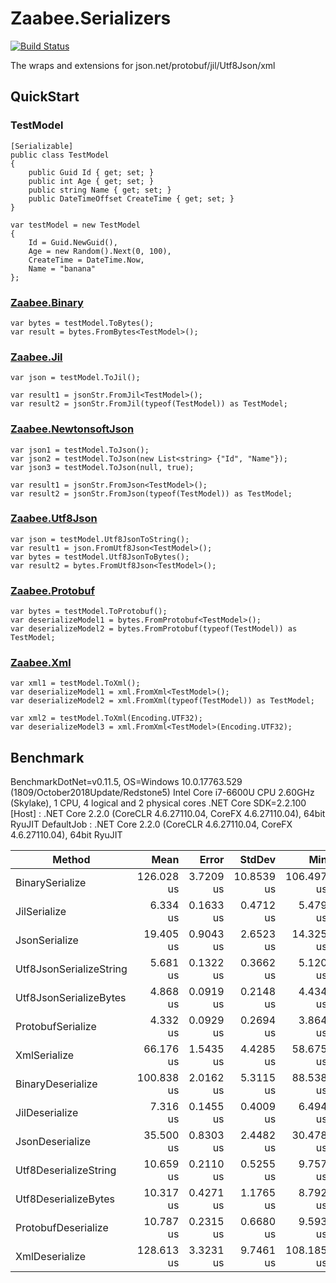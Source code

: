 # Zaabee.Serializers

[![Build Status](https://dev.azure.com/Zaabee/Zaabee/_apis/build/status/Mutuduxf.Zaabee.Serializers?branchName=master)](https://dev.azure.com/Zaabee/Zaabee/_build/latest?definitionId=1&branchName=master)

The wraps and extensions for json.net/protobuf/jil/Utf8Json/xml

## QuickStart

### TestModel

```CSharp
[Serializable]
public class TestModel
{
    public Guid Id { get; set; }
    public int Age { get; set; }
    public string Name { get; set; }
    public DateTimeOffset CreateTime { get; set; }
}
```

```CSharp
var testModel = new TestModel
{
    Id = Guid.NewGuid(),
    Age = new Random().Next(0, 100),
    CreateTime = DateTime.Now,
    Name = "banana"
};
```

### [Zaabee.Binary](https://github.com/Mutuduxf/Zaabee.Serializers/tree/master/Zaabee.Binary)

```CSharp
var bytes = testModel.ToBytes();
var result = bytes.FromBytes<TestModel>();
```

### [Zaabee.Jil](https://github.com/Mutuduxf/Zaabee.Serializers/tree/master/Zaabee.Jil)

```CSharp
var json = testModel.ToJil();

var result1 = jsonStr.FromJil<TestModel>();
var result2 = jsonStr.FromJil(typeof(TestModel)) as TestModel;
```

### [Zaabee.NewtonsoftJson](https://github.com/Mutuduxf/Zaabee.Serializers/tree/master/Zaabee.NewtonsoftJson)

```CSharp
var json1 = testModel.ToJson();
var json2 = testModel.ToJson(new List<string> {"Id", "Name"});
var json3 = testModel.ToJson(null, true);

var result1 = jsonStr.FromJson<TestModel>();
var result2 = jsonStr.FromJson(typeof(TestModel)) as TestModel;
```

### [Zaabee.Utf8Json](https://github.com/Mutuduxf/Zaabee.Serializers/tree/master/Zaabee.Utf8Json)

```CSharp
var json = testModel.Utf8JsonToString();
var result1 = json.FromUtf8Json<TestModel>();
var bytes = testModel.Utf8JsonToBytes();
var result2 = bytes.FromUtf8Json<TestModel>();
```

### [Zaabee.Protobuf](https://github.com/Mutuduxf/Zaabee.Serializers/tree/master/Zaabee.Protobuf)

```CSharp
var bytes = testModel.ToProtobuf();
var deserializeModel1 = bytes.FromProtobuf<TestModel>();
var deserializeModel2 = bytes.FromProtobuf(typeof(TestModel)) as TestModel;
```

### [Zaabee.Xml](https://github.com/Mutuduxf/Zaabee.Serializers/tree/master/Zaabee.Xml)

```CSharp
var xml1 = testModel.ToXml();
var deserializeModel1 = xml.FromXml<TestModel>();
var deserializeModel2 = xml.FromXml(typeof(TestModel)) as TestModel;

var xml2 = testModel.ToXml(Encoding.UTF32);
var deserializeModel3 = xml.FromXml<TestModel>(Encoding.UTF32);
```

## Benchmark

BenchmarkDotNet=v0.11.5, OS=Windows 10.0.17763.529 (1809/October2018Update/Redstone5)
Intel Core i7-6600U CPU 2.60GHz (Skylake), 1 CPU, 4 logical and 2 physical cores
.NET Core SDK=2.2.100
  [Host]     : .NET Core 2.2.0 (CoreCLR 4.6.27110.04, CoreFX 4.6.27110.04), 64bit RyuJIT
  DefaultJob : .NET Core 2.2.0 (CoreCLR 4.6.27110.04, CoreFX 4.6.27110.04), 64bit RyuJIT

|                  Method |       Mean |     Error |     StdDev |        Min |        Max |     Median |   Gen 0 | Allocated |
|------------------------ |-----------:|----------:|-----------:|-----------:|-----------:|-----------:|--------:|----------:|
|         BinarySerialize | 126.028 us | 3.7209 us | 10.8539 us | 106.497 us | 152.004 us | 124.803 us |  9.2773 |   19940 B |
|            JilSerialize |   6.334 us | 0.1633 us |  0.4712 us |   5.479 us |   7.581 us |   6.244 us |  2.3346 |    4904 B |
|           JsonSerialize |  19.405 us | 0.9043 us |  2.6523 us |  14.325 us |  25.242 us |  19.785 us |  2.9907 |    6328 B |
| Utf8JsonSerializeString |   5.681 us | 0.1322 us |  0.3662 us |   5.120 us |   6.952 us |   5.587 us |  0.7706 |    1632 B |
|  Utf8JsonSerializeBytes |   4.868 us | 0.0919 us |  0.2148 us |   4.434 us |   5.407 us |   4.897 us |  0.3891 |     832 B |
|       ProtobufSerialize |   4.332 us | 0.0929 us |  0.2694 us |   3.864 us |   5.095 us |   4.282 us |  0.5798 |    1232 B |
|            XmlSerialize |  66.176 us | 1.5435 us |  4.4285 us |  58.675 us |  78.309 us |  65.349 us | 13.5498 |   28500 B |
|       BinaryDeserialize | 100.838 us | 2.0162 us |  5.3115 us |  88.538 us | 111.820 us | 100.584 us | 10.6201 |   22408 B |
|          JilDeserialize |   7.316 us | 0.1455 us |  0.4009 us |   6.494 us |   8.295 us |   7.262 us |  0.7477 |    1576 B |
|         JsonDeserialize |  35.500 us | 0.8303 us |  2.4482 us |  30.478 us |  41.988 us |  35.363 us |  2.5024 |    5328 B |
|   Utf8DeserializeString |  10.659 us | 0.2110 us |  0.5255 us |   9.757 us |  11.981 us |  10.685 us |  0.8240 |    1736 B |
|    Utf8DeserializeBytes |  10.317 us | 0.4271 us |  1.1765 us |   8.792 us |  13.601 us |  10.080 us |  0.4272 |     904 B |
|     ProtobufDeserialize |  10.787 us | 0.2315 us |  0.6680 us |   9.593 us |  12.517 us |  10.718 us |  0.7172 |    1512 B |
|          XmlDeserialize | 128.613 us | 3.3231 us |  9.7461 us | 108.185 us | 154.670 us | 127.390 us |  8.3008 |   17562 B |

